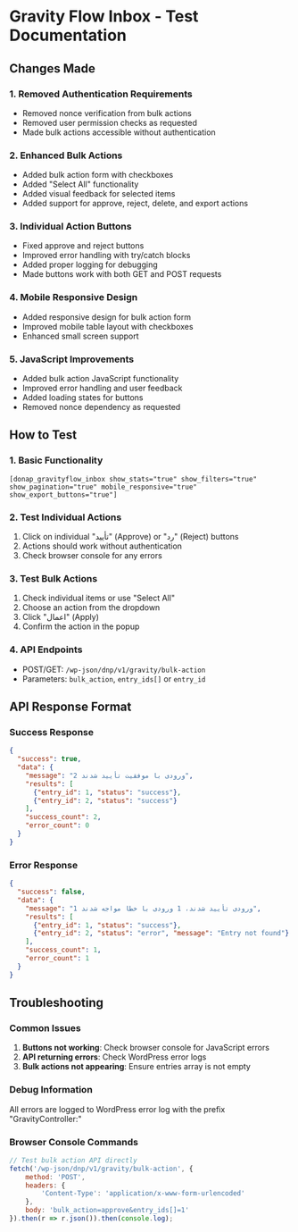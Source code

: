 # Gravity Flow Inbox - Test Documentation

## Changes Made

### 1. Removed Authentication Requirements
- Removed nonce verification from bulk actions
- Removed user permission checks as requested
- Made bulk actions accessible without authentication

### 2. Enhanced Bulk Actions
- Added bulk action form with checkboxes
- Added "Select All" functionality
- Added visual feedback for selected items
- Added support for approve, reject, delete, and export actions

### 3. Individual Action Buttons
- Fixed approve and reject buttons
- Improved error handling with try/catch blocks
- Added proper logging for debugging
- Made buttons work with both GET and POST requests

### 4. Mobile Responsive Design
- Added responsive design for bulk action form
- Improved mobile table layout with checkboxes
- Enhanced small screen support

### 5. JavaScript Improvements
- Added bulk action JavaScript functionality
- Improved error handling and user feedback
- Added loading states for buttons
- Removed nonce dependency as requested

## How to Test

### 1. Basic Functionality
```
[donap_gravityflow_inbox show_stats="true" show_filters="true" show_pagination="true" mobile_responsive="true" show_export_buttons="true"]
```

### 2. Test Individual Actions
1. Click on individual "تأیید" (Approve) or "رد" (Reject) buttons
2. Actions should work without authentication
3. Check browser console for any errors

### 3. Test Bulk Actions
1. Check individual items or use "Select All"
2. Choose an action from the dropdown
3. Click "اعمال" (Apply)
4. Confirm the action in the popup

### 4. API Endpoints
- POST/GET: `/wp-json/dnp/v1/gravity/bulk-action`
- Parameters: `bulk_action`, `entry_ids[]` or `entry_id`

## API Response Format

### Success Response
```json
{
  "success": true,
  "data": {
    "message": "2 ورودی با موفقیت تأیید شدند",
    "results": [
      {"entry_id": 1, "status": "success"},
      {"entry_id": 2, "status": "success"}
    ],
    "success_count": 2,
    "error_count": 0
  }
}
```

### Error Response
```json
{
  "success": false,
  "data": {
    "message": "1 ورودی تأیید شدند، 1 ورودی با خطا مواجه شدند",
    "results": [
      {"entry_id": 1, "status": "success"},
      {"entry_id": 2, "status": "error", "message": "Entry not found"}
    ],
    "success_count": 1,
    "error_count": 1
  }
}
```

## Troubleshooting

### Common Issues
1. **Buttons not working**: Check browser console for JavaScript errors
2. **API returning errors**: Check WordPress error logs
3. **Bulk actions not appearing**: Ensure entries array is not empty

### Debug Information
All errors are logged to WordPress error log with the prefix "GravityController:"

### Browser Console Commands
```javascript
// Test bulk action API directly
fetch('/wp-json/dnp/v1/gravity/bulk-action', {
    method: 'POST',
    headers: {
        'Content-Type': 'application/x-www-form-urlencoded'
    },
    body: 'bulk_action=approve&entry_ids[]=1'
}).then(r => r.json()).then(console.log);
```
